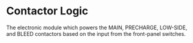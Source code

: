 Contactor Logic
===============

The electronic module which powers the MAIN, PRECHARGE, LOW-SIDE, and BLEED contactors based on the input from the front-panel switches.
